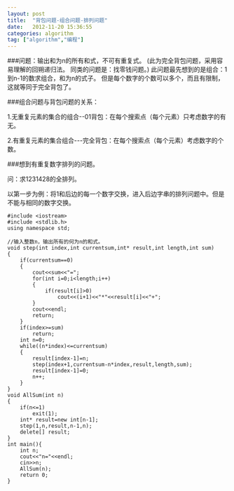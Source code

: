 ```yaml
---
layout: post
title:  "背包问题-组合问题-排列问题"
date:   2012-11-20 15:36:55
categories: algorithm  
tag: ["algorithm","编程"]
---
```

###问题：输出和为n的所有和式，不可有重复式。
(此为完全背包问题，采用容易理解的回朔递归法。
 同类的问题是：找零钱问题。)
此问题最先想到的是组合：1到n-1的数求组合，和为n的式子。
但是每个数字的个数可以多个，而且有限制，这就等同于完全背包了。

###组合问题与背包问题的关系：

1.无重复元素的集合的组合--01背包：在每个搜索点（每个元素）只考虑数字的有无。

2.有重复元素的集合组合---完全背包：在每个搜索点（每个元素）考虑数字的个数。

###想到有重复数字排列的问题。

问：求1231428的全排列。

以第一步为例：将1和后边的每一个数字交换，进入后边字串的排列问题中。但是不能与相同的数字交换。

	#include <iostream>  
	#include <stdlib.h>  
	using namespace std;  

	//输入整数n，输出所有的何为n的和式。  
	void step(int index,int currentsum,int* result,int length,int sum)  
	{  
		if(currentsum==0)  
		{  
			cout<<sum<<"=";  
			for(int i=0;i<length;i++)  
			{  
				if(result[i]>0)  
					cout<<(i+1)<<"*"<<result[i]<<"+";  
			}  
			cout<<endl;  
			return;  
		}  
		if(index>=sum)  
			return;  
		int n=0;  
		while((n*index)<=currentsum)  
		{  
			result[index-1]=n;  
			step(index+1,currentsum-n*index,result,length,sum);  
			result[index-1]=0;  
			n++;  
		}  
	}  
	void AllSum(int n)  
	{  
		if(n<=1)  
			exit(1);  
		int* result=new int[n-1];  
		step(1,n,result,n-1,n);  
		delete[] result;  
	}  
	int main(){  
		int n;  
		cout<<"n="<<endl;  
		cin>>n;  
		AllSum(n);  
		return 0;  
	}  
